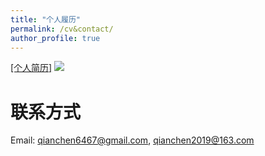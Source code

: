 ```yaml
---
title: "个人履历"
permalink: /cv&contact/
author_profile: true
---
```


[[个人简历]](https://ronalchan.github.io/files/cv/钱晨-弗吉尼亚大学研究生.pdf)
![](https://ronalchan.github.io/files/cv/钱晨-弗吉尼亚大学研究生.png)

# 联系方式
Email: qianchen6467@gmail.com, qianchen2019@163.com